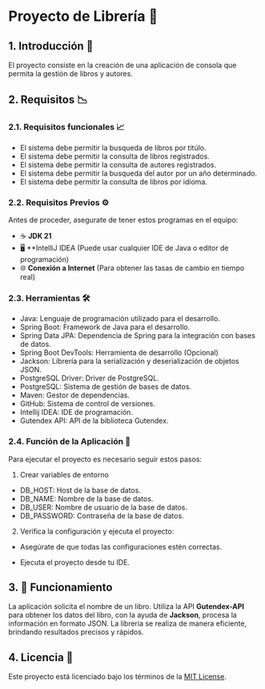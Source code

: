 # **Proyecto de Librería** 📘

## 1. **Introducción** 📖

El proyecto consiste en la creación de una aplicación de consola que permita la gestión de libros y autores.

## 2. **Requisitos** 📉

### 2.1. **Requisitos funcionales** 📈

* El sistema debe permitir la busqueda de libros por titúlo.
* El sistema debe permitir la consulta de libros registrados.
* El sistema debe permitir la consulta de autores registrados.
* El sistema debe permitir la busqueda del autor por un año determinado.
* El sistema debe permitir la consulta de libros por idioma.

### 2.2. **Requisitos Previos** ⚙️

Antes de proceder, asegurate de tener estos programas en el equipo:

* ☕ **JDK 21**
* 🖥️ **IntelliJ IDEA (Puede usar cualquier IDE de Java o editor de programación)
* 🌐 **Conexión a Internet** (Para obtener las tasas de cambio en tiempo real)

### 2.3. **Herramientas** 🛠️

* Java: Lenguaje de programación utilizado para el desarrollo.
* Spring Boot: Framework de Java para el desarrollo.
* Spring Data JPA: Dependencia de Spring para la integración con bases de datos.
* Spring Boot DevTools: Herramienta de desarrollo (Opcional)
* Jackson: Librería para la serialización y deserialización de objetos JSON.
* PostgreSQL Driver: Driver de PostgreSQL.
* PostgreSQL: Sistema de gestión de bases de datos.
* Maven: Gestor de dependencias.
* GitHub: Sistema de control de versiones.
* Intellij IDEA: IDE de programación.
* Gutendex API: API de la biblioteca Gutendex.

### 2.4. **Función de la Aplicación** 🚀

Para ejecutar el proyecto es necesario seguir estos pasos:

1. Crear variables de entorno

* DB_HOST: Host de la base de datos.
* DB_NAME: Nombre de la base de datos.
* DB_USER: Nombre de usuario de la base de datos.
* DB_PASSWORD: Contraseña de la base de datos.

2. Verifica la configuración y ejecuta el proyecto:

* Asegúrate de que todas las configuraciones estén correctas.

* Ejecuta el proyecto desde tu IDE.


## 3. 🔄 **Funcionamiento**

La aplicación solicita el nombre de un libro. Utiliza la API **Gutendex-API** para obtener los datos del libro, con la ayuda de **Jackson**, procesa la información en formato JSON. La libreria se realiza de manera eficiente, brindando resultados precisos y rápidos.

## 4. **Licencia** 📝

Este proyecto está licenciado bajo los términos de la [MIT License](LICENSE).
